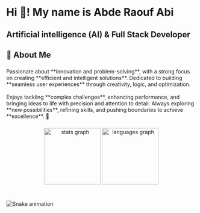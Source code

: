 <h1 align="left">Hi 👋! My name is Abde Raouf Abi</h1>

###

<h2 align="left">Artificial intelligence (AI) & Full Stack Developer</h2>

###

<h2 align="left">👋 About Me</h2>

###

<p align="left">Passionate about **innovation and problem-solving**, with a strong focus on creating **efficient and intelligent solutions**. Dedicated to building **seamless user experiences** through creativity, logic, and optimization.  <br><br>Enjoys tackling **complex challenges**, enhancing performance, and bringing ideas to life with precision and attention to detail. Always exploring **new possibilities**, refining skills, and pushing boundaries to achieve **excellence**. 🚀</p>

###

<div align="center">
  <img src="https://github-readme-stats.vercel.app/api?username=RaoufAbi&hide_title=false&hide_rank=false&show_icons=true&include_all_commits=true&count_private=true&disable_animations=false&theme=dracula&locale=en&hide_border=false" height="150" alt="stats graph"  />
  <img src="https://github-readme-stats.vercel.app/api/top-langs?username=RaoufAbi&locale=en&hide_title=false&layout=compact&card_width=320&langs_count=5&theme=dracula&hide_border=false" height="150" alt="languages graph"  />
</div>

###

<br clear="both">

<img src="https://raw.githubusercontent.com/RaoufAbi/RaoufAbi/output/snake.svg" alt="Snake animation" />

###
